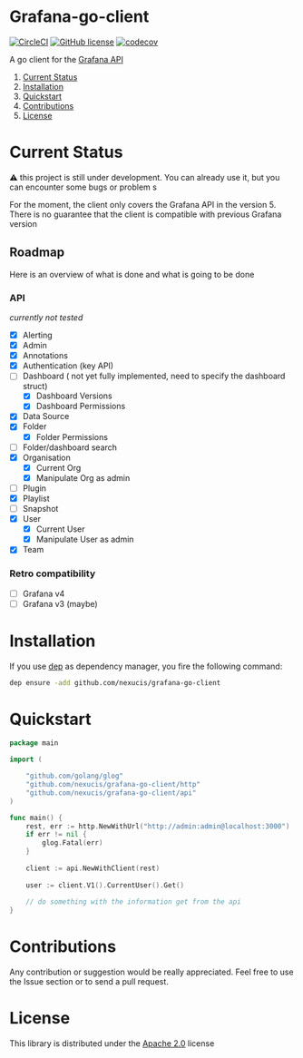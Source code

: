 Grafana-go-client
=========================
[![CircleCI](https://circleci.com/gh/Nexucis/grafana-go-client.svg?style=shield)](https://circleci.com/gh/Nexucis/grafana-go-client) [![GitHub license](https://img.shields.io/badge/license-Apache2-blue.svg)](./LICENSE) [![codecov](https://codecov.io/gh/Nexucis/grafana-go-client/branch/master/graph/badge.svg)](https://codecov.io/gh/Nexucis/grafana-go-client)

A go client for the [Grafana API](http://docs.grafana.org/http_api/)


1. [Current Status](#current-status) 
2. [Installation](#installation)
3. [Quickstart](#quickstart)
3. [Contributions](#contributions)
5. [License](#license)

# Current Status

:warning: this project is still under development. You can already use it, but you can encounter some bugs or problem s

For the moment, the client only covers the Grafana API in the version 5. There is no guarantee that the client is compatible with previous Grafana version

## Roadmap
Here is an overview of what is done and what is going to be done

### API

*currently not tested*

- [x] Alerting
- [x] Admin
- [x] Annotations
- [x] Authentication (key API)
- [ ] Dashboard ( not yet fully implemented, need to specify the dashboard struct)
   - [x] Dashboard Versions
   - [x] Dashboard Permissions
- [x] Data Source
- [x] Folder
   - [x] Folder Permissions
- [ ] Folder/dashboard search
- [x] Organisation
   - [x] Current Org
   - [x] Manipulate Org as admin
- [ ] Plugin
- [x] Playlist
- [ ] Snapshot
- [x] User
   - [x] Current User
   - [x] Manipulate User as admin
- [x] Team

### Retro compatibility

- [ ] Grafana v4
- [ ] Grafana v3 (maybe)

# Installation
If you use [dep](https://golang.github.io/dep/) as dependency manager, you fire the following command:

```bash
dep ensure -add github.com/nexucis/grafana-go-client
```

# Quickstart

```go
package main

import (

	"github.com/golang/glog"
	"github.com/nexucis/grafana-go-client/http"
	"github.com/nexucis/grafana-go-client/api"
)

func main() {
	rest, err := http.NewWithUrl("http://admin:admin@localhost:3000")
	if err != nil {
		glog.Fatal(err)
	}
	
	client := api.NewWithClient(rest)
	
	user := client.V1().CurrentUser().Get()
	
	// do something with the information get from the api
}
```

# Contributions

Any contribution or suggestion would be really appreciated. Feel free to use the Issue section or to send a pull request.

# License

This library is distributed under the [Apache 2.0](./LICENSE) license

